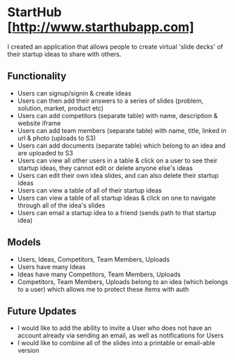 # StartHub [http://www.starthubapp.com]

I created an application that allows people to create virtual 'slide decks' of their startup ideas to share with others.

## Functionality

-   Users can signup/signin & create ideas
-   Users can then add their answers to a series of slides (problem, solution, market, product etc)
-   Users can add competitors (separate table) with name, description & website iframe
-   Users can add team members (separate table) with name, title, linked in url & photo (uploads to S3)
-   Users can add documents (separate table) which belong to an idea and are uploaded to S3
-   Users can view all other users in a table & click on a user to see their startup ideas, they cannot edit or delete anyone else's ideas
-   Users can edit their own idea slides, and can also delete their startup ideas
-   Users can view a table of all of their startup ideas
-   Users can view a table of all startup ideas & click on one to navigate through all of the idea's slides
-   Users can email a startup idea to a friend (sends path to that startup idea)

## Models

-   Users, Ideas, Competitors, Team Members, Uploads
-   Users have many Ideas
-   Ideas have many Competitors, Team Members, Uploads
-   Competitors, Team Members, Uploads belong to an idea (which belongs to a user) which allows me to protect these items with auth

## Future Updates

-   I would like to add the ability to invite a User who does not have an
account already via sending an email, as well as notifications for Users
-   I would like to combine all of the slides into a printable or email-able version
